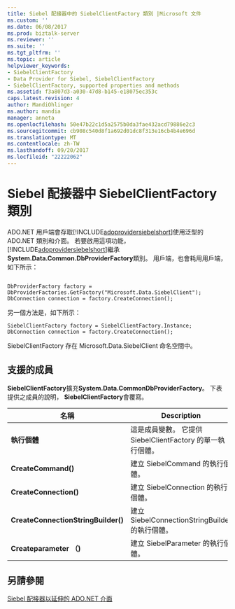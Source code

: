 ```yaml
---
title: Siebel 配接器中的 SiebelClientFactory 類別 |Microsoft 文件
ms.custom: ''
ms.date: 06/08/2017
ms.prod: biztalk-server
ms.reviewer: ''
ms.suite: ''
ms.tgt_pltfrm: ''
ms.topic: article
helpviewer_keywords:
- SiebelClientFactory
- Data Provider for Siebel, SiebelClientFactory
- SiebelClientFactory, supported properties and methods
ms.assetid: f3a807d3-a030-47d8-b145-e18075ec353c
caps.latest.revision: 4
author: MandiOhlinger
ms.author: mandia
manager: anneta
ms.openlocfilehash: 50e47b22c1d5a2575b0da3fae432acd79886e2c3
ms.sourcegitcommit: cb908c540d8f1a692d01dc8f313e16cb4b4e696d
ms.translationtype: MT
ms.contentlocale: zh-TW
ms.lasthandoff: 09/20/2017
ms.locfileid: "22222062"
---
```

# <a name="siebelclientfactory-class-in-the-siebel-adapter"></a>Siebel 配接器中 SiebelClientFactory 類別
ADO.NET 用戶端會存取[!INCLUDE[adoprovidersiebelshort](../../includes/adoprovidersiebelshort-md.md)]使用泛型的 ADO.NET 類別和介面。 若要啟用這項功能，[!INCLUDE[adoprovidersiebelshort](../../includes/adoprovidersiebelshort-md.md)]繼承**System.Data.Common.DbProviderFactory**類別。 用戶端，也會耗用用戶端，如下所示：  
  
```  
  
DbProviderFactory factory = DbProviderFactories.GetFactory("Microsoft.Data.SiebelClient");  
DbConnection connection = factory.CreateConnection();  
```  
  
 另一個方法是，如下所示：  
  
```  
SiebelClientFactory factory = SiebelClientFactory.Instance;  
DbConnection connection = factory.CreateConnection();  
```  
  
 SiebelClientFactory 存在 Microsoft.Data.SiebelClient 命名空間中。  
  
## <a name="supported-members"></a>支援的成員  
 **SiebelClientFactory**擴充**System.Data.CommonDbProviderFactory**。  下表提供之成員的說明， **SiebelClientFactory**會覆寫。  
  
|名稱|Description|  
|----------|-----------------|  
|**執行個體**|這是成員變數。  它提供 SiebelClientFactory 的單一執行個體。|  
|**CreateCommand()**|建立 SiebelCommand 的執行個體。|  
|**CreateConnection()**|建立 SiebelConnection 的執行個體。|  
|**CreateConnectionStringBuilder()**|建立 SiebelConnectionStringBuilder 的執行個體。|  
|**Createparameter （)**|建立 SiebelParameter 的執行個體。|  
  
## <a name="see-also"></a>另請參閱  
 [Siebel 配接器以延伸的 ADO.NET 介面](../../adapters-and-accelerators/adapter-siebel/extend-ado-net-interfaces-with-the-siebel-adapter.md)